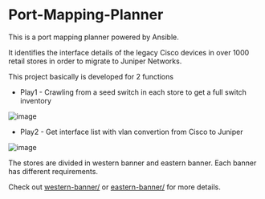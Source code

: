 # Port-Mapping-Planner

This is a port mapping planner powered by Ansible.

It identifies the interface details of the legacy Cisco devices in over 1000 retail stores in order to migrate to Juniper Networks.

This project basically is developed for 2 functions
* Play1 - Crawling from a seed switch in each store to get a full switch inventory

![image](https://github.com/jackytsuiaa/port-mapping-planner/assets/98607668/2f74ade4-d218-4915-aff9-491c00980f21)

* Play2 - Get interface list with vlan convertion from Cisco to Juniper

![image](https://github.com/jackytsuiaa/port-mapping-planner/assets/98607668/8d0f7887-94a0-454a-bb65-2c4e26e8ff3e)

The stores are divided in western banner and eastern banner. Each banner has different requirements.

Check out [western-banner/](western-banner/) or [eastern-banner/](eastern-banner/) for more details.

